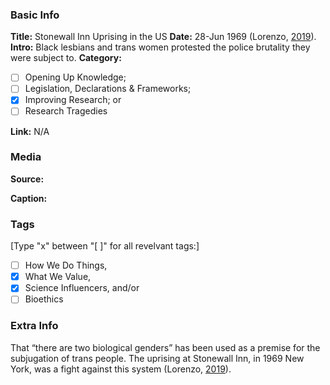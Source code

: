 ### Basic Info

**Title:**
Stonewall Inn Uprising in the US
**Date:**
28-Jun 1969 (Lorenzo, [2019](https://www.stonewall.org.uk/about-us/news/stonewall-uprising-50-years-lgbt-history)).
**Intro:**
Black lesbians and trans women protested the police brutality they were subject to.
**Category:** 

- [ ] Opening Up Knowledge;
- [ ] Legislation, Declarations & Frameworks;
- [x] Improving Research; or
- [ ] Research Tragedies

**Link:**
N/A

### Media

**Source:** 

**Caption:** 

### Tags

[Type "x" between "[ ]" for all revelvant tags:]

- [ ] How We Do Things, 
- [x] What We Value, 
- [x] Science Influencers, and/or 
- [ ] Bioethics

### Extra Info

That “there are two biological genders” has been used as a premise for the subjugation of trans people. The uprising at Stonewall Inn, in 1969 New York, was a fight against this system (Lorenzo, [2019](https://www.stonewall.org.uk/about-us/news/stonewall-uprising-50-years-lgbt-history)).
